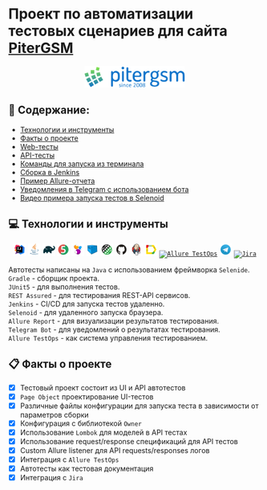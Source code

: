 # Проект по автоматизации тестовых сценариев для сайта [PiterGSM](https://pitergsm.ru/)

<p align="center">
  <a href="https://pitergsm.ru/" target="_blank">
    <img src="media/screens/Logo.png" width="200" alt="PiterGSM Logo">
  </a>
</p>

## :pushpin: Содержание:

- [Технологии и инструменты](#computer-технологии-и-инструменты)
- [Факты о проекте](#clipboard-факты-о-проекте)
- [Web-тесты](#-web-тесты)
- [API-тесты](#-api-тесты)
- [Команды для запуска из терминала](#arrow_forward-команды-для-запуска-из-терминала)
- [Сборка в Jenkins](#-сборка-в-jenkins)
- [Пример Allure-отчета](#-пример-allure-отчета)
- [Уведомления в Telegram с использованием бота](#-уведомления-в-telegram-с-использованием-бота)
- [Видео примера запуска тестов в Selenoid](#clapper-видео-примера-запуска-тестов-в-selenoid)


## :computer: Технологии и инструменты

<p align="center">
<code><a href="https://www.jetbrains.com/idea/"><img width="5%" title="IntelliJ IDEA" src="media/icons/Intelij_IDEA.svg"></a></code>
<code><a href="https://www.java.com/"><img width="5%" title="Java" src="media/icons/Java.svg"></a></code>
<code><a href="https://gradle.org/"><img width="5%" title="Gradle" src="media/icons/Gradle.svg"></a></code>
<code><a href="https://junit.org/junit5/"><img width="5%" title="JUnit5" src="media/icons/JUnit5.svg"></a></code>
<code><a href="https://selenide.org/"><img width="5%" title="Selenide" src="media/icons/Selenide.svg"></a></code>
<code><a href="https://aerokube.com/selenoid/"><img width="5%" title="Selenoid" src="media/icons/Selenoid.svg"></a></code>
<code><a href="https://rest-assured.io/"><img width="5%" title="REST-Assured" src="media/icons/RestAssured.svg"></a></code>
<code><a href="https://github.com/"><img width="5%" title="GitHub" src="media/icons/GitHub.svg"></a></code>
<code><a href="https://www.jenkins.io/"><img width="5%" title="Jenkins" src="media/icons/Jenkins.svg"></a></code>
<code><a href="https://github.com/allure-framework/allure2"><img width="5%" title="Allure Report" src="media/icons/Allure_Report.svg"></a></code>
<code><a href="https://qameta.io/"><img width="5%" title="Allure TestOps" src="media/icons/AllureTestOps.svg"></a></code>
<code><a href="https://web.telegram.org/"><img width="5%" title="Telegram" src="media/icons/Telegram.svg"></a></code>
<code><a href="https://www.atlassian.com/software/jira"><img width="5%" title="Jira" src="media/icons/Jira.svg"></a></code>
</p>

Автотесты написаны на `Java` с использованием фреймворка `Selenide`.\
`Gradle` - сборщик проекта.  \
`JUnit5` - для выполнения тестов.\
`REST Assured` - для тестирования REST-API сервисов.\
`Jenkins` - CI/CD для запуска тестов удаленно.\
`Selenoid` - для удаленного запуска браузера.\
`Allure Report` - для визуализации результатов тестирования.\
`Telegram Bot` - для уведомлений о результатах тестирования.\
`Allure TestOps` - как система управления тестированием.

## :clipboard: Факты о проекте
- [x] Тестовый проект состоит из UI и API автотестов
- [x] `Page Object` проектирование UI-тестов
- [x] Различные файлы конфигурации для запуска теста в зависимости от параметров сборки
- [x] Конфигурация с библиотекой `Owner`
- [x] Использование `Lombok` для моделей в API тестах
- [x] Использование request/response спецификаций для API тестов
- [x] Custom Allure listener для API requests/responses логов
- [x] Интеграция с `Allure TestOps`
- [x] Автотесты как тестовая документация
- [x] Интеграция с `Jira`
